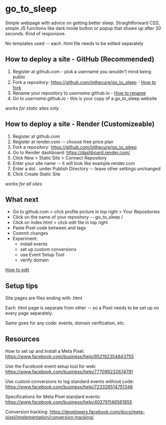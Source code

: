 # go_to_sleep
Simple webpage with advice on getting better sleep. 
Straightforward CSS, simple JS functions like dark mode button or popup that shows up after 30 seconds. Kind of responsive. 

No templates used -- each .html file needs to be edited separately

## How to deploy a site - GitHub (Recommended)
1. Register at github.com - pick a username you wouldn't mind being public
2. Fork a repository: https://github.com/inthecure/go_to_sleep - [How to fork](https://docs.github.com/en/pull-requests/collaborating-with-pull-requests/working-with-forks/fork-a-repo)
3. Rename your repository to _username_.github.io - [How to rename](https://docs.github.com/en/repositories/creating-and-managing-repositories/renaming-a-repository)
4. Go to _username_.github.io - this is your copy of a go_to_sleep website

_works for static sites only_

## How to deploy a site - Render (Customizeable)

1. Register at github.com
2. Register at render.com -- choose free price plan
3. Fork a repository: https://github.com/inthecure/go_to_sleep
4. Go to Render dashboard:  https://dashboard.render.com/
5. Click New > Static Site > Connect Repository
6. Enter your site name -- it will look like example.render.com
7. Enter a dot . under Publish Directory -- leave other settings unchanged
8. Click Create Static Site

_works for all sites_

## What next

- Go to github.com > click profile picture in top right > Your Repositories
- Click on the name of your repository -- go_to_sleep /
- Click on index.html > click edit file in top right
- Paste Pixel code between <head> and </head> tags
- Commit changes
- Experiment:
  *  install events
  *  set up custom conversions
  *  use Event Setup Tool
  *   verify domain

[How to edit](https://docs.github.com/en/repositories/working-with-files/managing-files/editing-files)

## Setup tips

Site pages are files ending with .html

Each .html page is separate from other -- so a Pixel needs to be set up on every page separately. 

Same goes for any code: events, domain verification, etc.

## Resources

How to set up and install a Meta Pixel: https://www.facebook.com/business/help/952192354843755

Use the Facebook event setup tool for web:
https://www.facebook.com/business/help/777099232674791

Use custom conversions to log standard events without code: https://www.facebook.com/business/help/723326514751348

Specifications for Meta Pixel standard events:
https://www.facebook.com/business/help/402791146561655 

Conversion tracking: 
https://developers.facebook.com/docs/meta-pixel/implementation/conversion-tracking/

